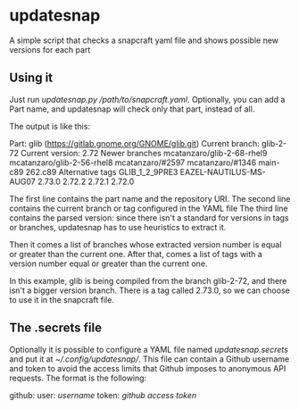 # updatesnap

A simple script that checks a snapcraft yaml file and shows possible new versions for each part

## Using it

Just run *updatesnap.py /path/to/snapcraft.yaml*. Optionally, you can add a Part name, and updatesnap
will check only that part, instead of all.

The output is like this:

  Part: glib (https://gitlab.gnome.org/GNOME/glib.git)
    Current branch: glib-2-72
    Current version: 2.72
    Newer branches
      mcatanzaro/glib-2-68-rhel9
      mcatanzaro/glib-2-56-rhel8
      mcatanzaro/#2597
      mcatanzaro/#1346
      main-c89
      262.c89
    Alternative tags
      GLIB_1_2_9PRE3
      EAZEL-NAUTILUS-MS-AUG07
      2.73.0
      2.72.2
      2.72.1
      2.72.0

The first line contains the part name and the repository URI.
The second line contains the current branch or tag configured in the YAML file
The third line contains the parsed version: since there isn't a standard for versions
in tags or branches, updatesnap has to use heuristics to extract it.

Then it comes a list of branches whose extracted version number is equal or greater
than the current one. After that, comes a list of tags with a version number equal or
greater than the current one.

In this example, glib is being compiled from the branch glib-2-72, and there isn't a
bigger version branch. There is a tag called 2.73.0, so we can choose to use it in
the snapcraft file.

## The .secrets file

Optionally it is possible to configure a YAML file named *updatesnap.secrets* and put it
at *~/.config/updatesnap/*. This file can contain a Github username and token to
avoid the access limits that Github imposes to anonymous API requests. The format
is the following:

github:
    user: *username*
    token: *github access token*
